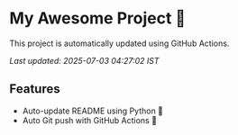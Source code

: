 # My Awesome Project 🚀

This project is automatically updated using GitHub Actions.

_Last updated: 2025-07-03 04:27:02 IST_

## Features
- Auto-update README using Python 🐍
- Auto Git push with GitHub Actions 🤖
